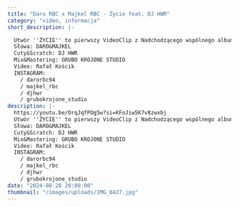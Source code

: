 ```yaml
---
title: "Daro RBC x Majkel RBC - Życie feat. DJ HWR"
category: "video, informacja"
short_description: |-

  Utwór ''ŻYCIE'' to pierwszy VideoClip z Nadchodzącego wspólnego albumu braci Daro&Majkel EP pt ''JEDNA KREW''
  Słowa: DARO&MAJKEL
  Cuty&Scratch: DJ HWR
  Mix&Mastering: GRUBO KROJONE STUDIO
  Video: Rafał Kościk
  INSTAGRAM:
    / darorbc94
    / majkel_rbc
    / djhwr
    / grubokrojone_studio
description: |-
  https://youtu.be/OrqJqfPOg5w?si=KFoJiw5K7v8zwxbj
  Utwór ''ŻYCIE'' to pierwszy VideoClip z Nadchodzącego wspólnego albumu braci Daro&Majkel EP pt ''JEDNA KREW''
  Słowa: DARO&MAJKEL
  Cuty&Scratch: DJ HWR
  Mix&Mastering: GRUBO KROJONE STUDIO
  Video: Rafał Kościk
  INSTAGRAM:
    / darorbc94
    / majkel_rbc
    / djhwr
    / grubokrojone_studio
date: "2024-08-28 20:00:00"
thumbnail: "/images/uploads/IMG_0427.jpg"
---
```

